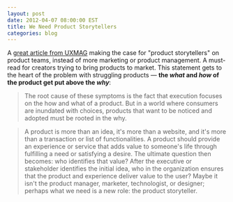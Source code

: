 ```yaml
---
layout: post
date: 2012-04-07 08:00:00 EST
title: We Need Product Storytellers
categories: blog
---
```


A [great article from UXMAG](http://uxmag.com/articles/why-we-need-storytellers-at-the-heart-of-product-development) making the case for "product storytellers" on product teams, instead of more marketing or product management. A must-read for creators trying to bring products to market. This statement gets to the heart of the problem with struggling products &mdash; **the _what_ and _how_ of the product get put above the _why_**:

>The root cause of these symptoms is the fact that execution focuses on the how and what of a product. But in a world where consumers are inundated with choices, products that want to be noticed and adopted must be rooted in the why.

>A product is more than an idea, it's more than a website, and it's more than a transaction or list of functionalities. A product should provide an experience or service that adds value to someone's life through fulfilling a need or satisfying a desire. The ultimate question then becomes: who identifies that value? After the executive or stakeholder identifies the initial idea, who in the organization ensures that the product and experience deliver value to the user? Maybe it isn't the product manager, marketer, technologist, or designer; perhaps what we need is a new role: the product storyteller.